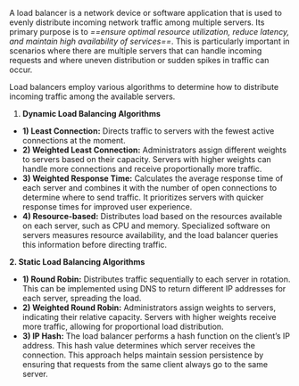 A load balancer is a network device or software application that is used to evenly distribute incoming network traffic among multiple servers. Its primary purpose is to *==ensure optimal resource utilization, reduce latency, and maintain high availability of services==*. This is particularly important in scenarios where there are multiple servers that can handle incoming requests and where uneven distribution or sudden spikes in traffic can occur.

Load balancers employ various algorithms to determine how to distribute incoming traffic among the available servers.

1. **Dynamic Load Balancing Algorithms**

- **1) Least Connection:** Directs traffic to servers with the fewest active connections at the moment.
- **2) Weighted Least Connection:** Administrators assign different weights to servers based on their capacity. Servers with higher weights can handle more connections and receive proportionally more traffic.
- **3) Weighted Response Time:** Calculates the average response time of each server and combines it with the number of open connections to determine where to send traffic. It prioritizes servers with quicker response times for improved user experience.
- **4) Resource-based:** Distributes load based on the resources available on each server, such as CPU and memory. Specialized software on servers measures resource availability, and the load balancer queries this information before directing traffic.

**2. Static Load Balancing Algorithms**

- **1) Round Robin:** Distributes traffic sequentially to each server in rotation. This can be implemented using DNS to return different IP addresses for each server, spreading the load.
- **2) Weighted Round Robin:** Administrators assign weights to servers, indicating their relative capacity. Servers with higher weights receive more traffic, allowing for proportional load distribution.
- **3) IP Hash:** The load balancer performs a hash function on the client’s IP address. This hash value determines which server receives the connection. This approach helps maintain session persistence by ensuring that requests from the same client always go to the same server.